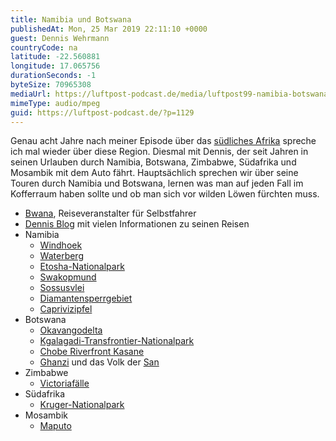 ```yaml
---
title: Namibia und Botswana
publishedAt: Mon, 25 Mar 2019 22:11:10 +0000
guest: Dennis Wehrmann
countryCode: na
latitude: -22.560881
longitude: 17.065756
durationSeconds: -1
byteSize: 70965308
mediaUrl: https://luftpost-podcast.de/media/luftpost99-namibia-botswana.mp3
mimeType: audio/mpeg
guid: https://luftpost-podcast.de/?p=1129
---
```


Genau acht Jahre nach meiner Episode über das [südliches Afrika](/suedliches-afrika/) spreche ich mal wieder über diese Region. Diesmal mit Dennis, der seit Jahren in seinen Urlauben durch Namibia, Botswana, Zimbabwe, Südafrika und Mosambik mit dem Auto fährt. Hauptsächlich sprechen wir über seine Touren durch Namibia und Botswana, lernen was man auf jeden Fall im Kofferraum haben sollte und ob man sich vor wilden Löwen fürchten muss.

* [Bwana](https://www.bwana.de/), Reiseveranstalter für Selbstfahrer
* [Dennis Blog](http://www.awesomewild.de/) mit vielen Informationen zu seinen Reisen
* Namibia  
   * [Windhoek](https://de.wikipedia.org/wiki/Windhoek)  
   * [Waterberg](https://de.wikipedia.org/wiki/Waterberg)  
   * [Etosha-Nationalpark](https://de.wikipedia.org/wiki/Etosha-Nationalpark)  
   * [Swakopmund](https://de.wikipedia.org/wiki/Swakopmund)  
   * [Sossusvlei](https://de.wikipedia.org/wiki/Sossusvlei)  
   * [Diamantensperrgebiet](https://de.wikipedia.org/wiki/Tsau-%C7%81Khaeb-%28Sperrgebiet%29-Nationalpark%29)  
   * [Caprivizipfel](https://de.wikipedia.org/wiki/Caprivizipfel)
* Botswana  
   * [Okavangodelta](https://de.wikipedia.org/wiki/Okavangodelta)  
   * [Kgalagadi-Transfrontier-Nationalpark](https://de.wikipedia.org/wiki/Kgalagadi-Transfrontier-Nationalpark)  
   * [Chobe Riverfront Kasane](https://www.bwana.de/botswana/botswana-info/chobe-nationalpark/chobe-riverfront.html)  
   * [Ghanzi](https://de.wikipedia.org/wiki/Ghanzi) und das Volk der [San](https://de.wikipedia.org/wiki/San%5F%28Volk%29)
* Zimbabwe  
   * [Victoriafälle](https://de.wikipedia.org/wiki/Victoriaf%C3%A4lle)
* Südafrika  
   * [Kruger-Nationalpark](https://de.wikipedia.org/wiki/Kruger-Nationalpark)
* Mosambik  
   * [Maputo](https://de.wikipedia.org/wiki/Maputo)
